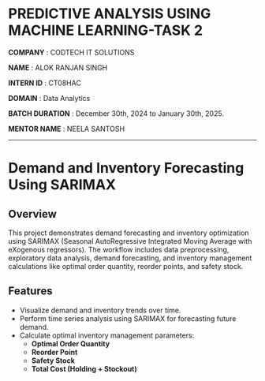 # PREDICTIVE ANALYSIS USING MACHINE LEARNING-TASK 2

**COMPANY** : CODTECH IT SOLUTIONS

**NAME** :  ALOK RANJAN SINGH

**INTERN ID** : CT08HAC

**DOMAIN** : Data Analytics

**BATCH DURATION** : December 30th, 2024 to January 30th, 2025.

**MENTOR NAME** : NEELA SANTOSH

---

# Demand and Inventory Forecasting Using SARIMAX

## Overview

This project demonstrates demand forecasting and inventory optimization using SARIMAX (Seasonal AutoRegressive Integrated Moving Average with eXogenous regressors). The workflow includes data preprocessing, exploratory data analysis, demand forecasting, and inventory management calculations like optimal order quantity, reorder points, and safety stock.

## Features

- Visualize demand and inventory trends over time.
- Perform time series analysis using SARIMAX for forecasting future demand.
- Calculate optimal inventory management parameters:
  - **Optimal Order Quantity**
  - **Reorder Point**
  - **Safety Stock**
  - **Total Cost (Holding + Stockout)**


